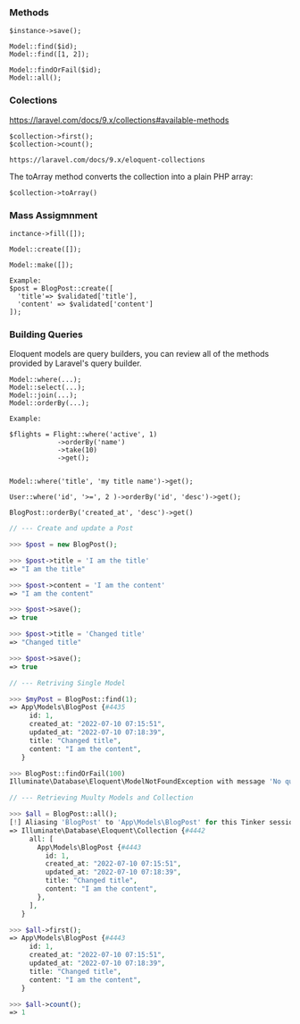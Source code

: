 ### Methods

    $instance->save();

    Model::find($id);
    Model::find([1, 2]);

    Model::findOrFail($id);
    Model::all();   


### Colections 

https://laravel.com/docs/9.x/collections#available-methods

    $collection->first();
    $collection->count();

    https://laravel.com/docs/9.x/eloquent-collections

The toArray method converts the collection into a plain PHP array:

    $collection->toArray()
    

### Mass Assigmnment

    inctance->fill([]);

    Model::create([]);

    Model::make([]);

    Example:
    $post = BlogPost::create([
      'title'=> $validated['title'], 
      'content' => $validated['content']
    ]);


### Building Queries
Eloquent models are query builders, you can review all of the methods 
provided by Laravel's query builder. 

    Model::where(...);
    Model::select(...);
    Model::join(...);
    Model::orderBy(...);

    Example:

    $flights = Flight::where('active', 1)
                ->orderBy('name')
                ->take(10)
                ->get();


    Model::where('title', 'my title name')->get();

    User::where('id', '>=', 2 )->orderBy('id', 'desc')->get();

    BlogPost::orderBy('created_at', 'desc')->get()




    


```php (thinker)
// --- Create and update a Post

>>> $post = new BlogPost();

>>> $post->title = 'I am the title'
=> "I am the title"

>>> $post->content = 'I am the content'
=> "I am the content"

>>> $post->save();
=> true

>>> $post->title = 'Changed title'
=> "Changed title"

>>> $post->save();
=> true
```


```php (thinker)
// --- Retriving Single Model

>>> $myPost = BlogPost::find(1);
=> App\Models\BlogPost {#4435
     id: 1,
     created_at: "2022-07-10 07:15:51",
     updated_at: "2022-07-10 07:18:39",
     title: "Changed title",
     content: "I am the content",
   }

>>> BlogPost::findOrFail(100)
Illuminate\Database\Eloquent\ModelNotFoundException with message 'No query results for model [App\Models\BlogPost] 100'
```


```php (thinker)
// --- Retrieving Muulty Models and Collection

>>> $all = BlogPost::all();
[!] Aliasing 'BlogPost' to 'App\Models\BlogPost' for this Tinker session.
=> Illuminate\Database\Eloquent\Collection {#4442
     all: [
       App\Models\BlogPost {#4443
         id: 1,
         created_at: "2022-07-10 07:15:51",
         updated_at: "2022-07-10 07:18:39",
         title: "Changed title",
         content: "I am the content",
       },
     ],
   }

>>> $all->first();
=> App\Models\BlogPost {#4443
     id: 1,
     created_at: "2022-07-10 07:15:51",
     updated_at: "2022-07-10 07:18:39",
     title: "Changed title",
     content: "I am the content",
   }

>>> $all->count();
=> 1
```

